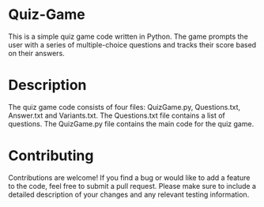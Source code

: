 # Quiz-Game
This is a simple quiz game code written in Python. The game prompts the user with a series of multiple-choice questions and tracks their score based on their answers.

# Description
The quiz game code consists of four files: QuizGame.py, Questions.txt, Answer.txt and Variants.txt. The Questions.txt file contains a list of questions. The QuizGame.py file contains the main code for the quiz game.

# Contributing
Contributions are welcome! If you find a bug or would like to add a feature to the code, feel free to submit a pull request. Please make sure to include a detailed description of your changes and any relevant testing information.
